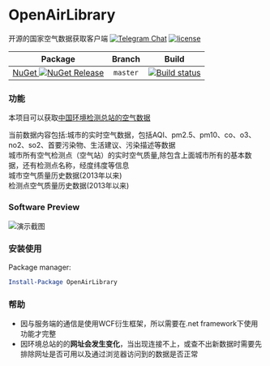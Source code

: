 # OpenAirLibrary
开源的国家空气数据获取客户端
[![Telegram Chat](https://img.shields.io/badge/Chat-Telegram-blue.svg)](https://t.me/hzexe)
[![license](https://img.shields.io/github/license/hzexe/openair.svg)](https://raw.githubusercontent.com/hzexe/openair/master/LICENSE)

|Package|Branch|Build|
|:-----:|:----:|:---:|
| [NuGet ![NuGet Release](https://img.shields.io/nuget/vpre/OpenAirLibrary.svg?label=OpenAirLibrary&maxAge=3600)](https://www.nuget.org/packages/Telegram.Bot/) | `master` | [![Build status](https://hzexe.visualstudio.com/openair/_apis/build/status/openair-.NET%20Desktop-CI?branchName=master)](https://hzexe.visualstudio.com/openair/_build/latest?definitionId=2) |

### 功能

本项目可以获取[中国环境检测总站的空气数据](http://106.37.208.233:20035/)<br />

当前数据内容包括:城市的实时空气数据，包括AQI、pm2.5、pm10、co、o3、no2、so2、首要污染物、生活建议、污染描述等数据<br />
城市所有空气检测点（空气站）的实时空气质量,除包含上面城市所有的基本数据，还有检测点名称，经度纬度等信息<br />
城市空气质量历史数据(2013年以来)<br />
检测点空气质量历史数据(2013年以来)<br />

 ### Software Preview
![演示截图](https://raw.githubusercontent.com/hzexe/openair/master/example/example.gif)

### 安装使用
Package manager:

```powershell
Install-Package OpenAirLibrary
```

### 帮助

* 因与服务端的通信是使用WCF衍生框架，所以需要在.net framework下使用功能才完整<br />
* 因环境总站的的**网址会发生变化**，当出现连接不上，或查不出新数据时需要先排除网址是否可用以及通过浏览器访问到的数据是否正常<br />
